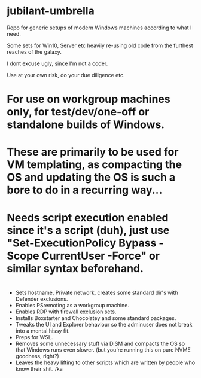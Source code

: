 # jubilant-umbrella

Repo for generic setups of modern Windows machines according to what I need.

Some sets for Win10, Server etc heavily re-using old code from the furthest reaches of the galaxy. 

I dont excuse ugly, since I'm not a coder.

Use at your own risk, do your due diligence etc.

# For use on workgroup machines only, for test/dev/one-off or standalone builds of Windows.
# These are primarily to be used for VM templating, as compacting the OS and updating the OS is such a bore to do in a recurring way...
# Needs script execution enabled since it's a script (duh), just use "Set-ExecutionPolicy Bypass -Scope CurrentUser -Force" or similar syntax beforehand.
# 
* Sets hostname, Private network, creates some standard dir's with Defender exclusions.
* Enables PSremoting as a workgroup machine.
* Enables RDP with firewall exclusion sets.
* Installs Boxstarter and Chocolatey and some standard packages.
* Tweaks the UI and Explorer behaviour so the adminuser does not break into a mental hissy fit.
* Preps for WSL.
* Removes some unnecessary stuff via DISM and compacts the OS so that Windows runs even slower. (but you're running this on pure NVME goodness, right?)
* Leaves the heavy lifting to other scripts which are written by people who know their shit.
/ka